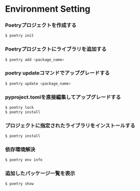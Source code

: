 # Environment Setting


### Poetryプロジェクトを作成する
``` sh
$ poetry init
```

### Poetryプロジェクトにライブラリを追加する
```sh
$ poetry add <package_name>
```

### poetry updateコマンドでアップグレードする
```sh
$ poetry update <package_name>
```

### pyproject.tomlを直接編集してアップグレードする
```sh
$ poetry lock
$ poetry install
```

### プロジェクトに指定されたライブラリをインストールする
```sh
$ poetry install
```

### 依存環境解決
``` sh
$ poetry env info
```

### 追加したパッケージ一覧を表示
```sh
$ poetry show
```